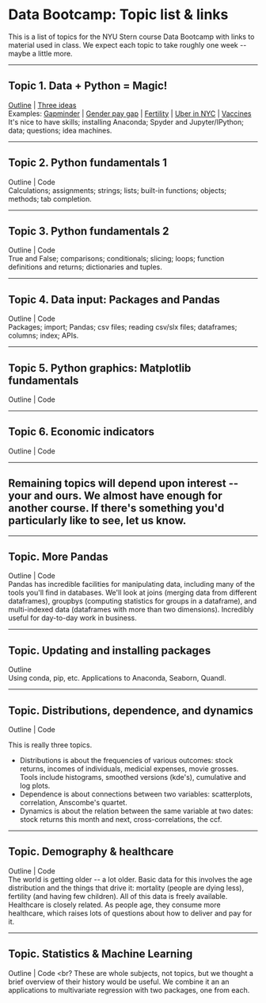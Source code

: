 # Data Bootcamp: Topic list & links 


This is a list of topics for the NYU Stern course Data Bootcamp with links to material used in class.  We expect each topic to take roughly one week -- maybe a little more.  

---

## Topic 1.  Data + Python = Magic!  

[Outline](https://github.com/DaveBackus/Data_Bootcamp/blob/master/Documents/bootcamp_topic_intro.pdf) | [Three ideas](https://github.com/DaveBackus/Data_Bootcamp/blob/master/Documents/bootcamp_3ideas.pdf) <br>
Examples:  [Gapminder](http://www.gapminder.org/world/) | [Gender pay gap](http://esoltas.blogspot.com/2014/04/how-big-is-gender-pay-gap_10.html) | [Fertility](http://www.randalolson.com/2015/08/23/small-multiples-vs-animated-gifs-for-showing-changes-in-fertility-rates-over-time/) | [Uber in NYC](http://fivethirtyeight.com/features/uber-is-serving-new-yorks-outer-boroughs-more-than-taxis-are/) | [Vaccines](http://graphics.wsj.com/infectious-diseases-and-vaccines/) <br> 
It's nice to have skills; installing Anaconda; Spyder and Jupyter/IPython; data; questions; idea machines.  

---
## Topic 2.  Python fundamentals 1

Outline | Code <br> 
Calculations; assignments; strings; lists; built-in functions; objects; methods; tab completion.    

---
## Topic 3.  Python fundamentals 2

Outline | Code <br> 
True and False; comparisons; conditionals; slicing; loops; function definitions and returns; dictionaries and tuples. 

---
## Topic 4.  Data input:  Packages and Pandas

Outline | Code <br>
Packages; import; Pandas; csv files; reading csv/slx files; dataframes; columns; index; APIs.  

---
## Topic 5.  Python graphics:  Matplotlib fundamentals 

Outline | Code  <br>


---
## Topic 6.  Economic indicators 

Outline | Code  <br>

---
## Remaining topics will depend upon interest -- your and ours. We almost have enough for another course.  If there's something you'd particularly like to see, let us know.    

---
## Topic.  More Pandas

Outline | Code  <br> 
Pandas has incredible facilities for manipulating data, including many of the tools you'll find in databases.  We'll look at joins (merging data from different dataframes), groupbys (computing statistics for groups in a dataframe), and multi-indexed data (dataframes with more than two dimensions).  Incredibly useful for day-to-day work in business.  

---
## Topic.  Updating and installing packages 

Outline <br> 
Using conda, pip, etc.  Applications to Anaconda, Seaborn, Quandl.  

---
## Topic.  Distributions, dependence, and dynamics 

Outline | Code  

This is really three topics.  

* Distributions is about the frequencies of various outcomes:  stock returns, incomes of individuals, medicial expenses, movie grosses.  Tools include histograms, smoothed versions (kde's), cumulative and log plots. 
* Dependence is about connections between two variables:  scatterplots, correlation, Anscombe's quartet. 
* Dynamics is about the relation between the same variable at two dates:  stock returns this month and next, cross-correlations, the ccf.  

---
## Topic.  Demography & healthcare 

Outline | Code  <br>
The world is getting older -- a lot older.  Basic data for this involves the age distribution and the things that drive it:  mortality (people are dying less), fertility (and having few children).  All of this data is freely available.  <br>
Healthcare is closely related.  As people age, they consume more healthcare, which raises lots of questions about how to deliver and pay for it.  

---
## Topic.  Statistics & Machine Learning 

Outline | Code  <br?
These are whole subjects, not topics, but we thought a brief overview of their history would be useful.  We combine it an an applications to multivariate regression with two packages, one from each.  

